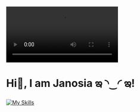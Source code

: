<video controls src="WhatsApp Video 2025-06-17 at 10.13.44.mp4" title="Title"></video>
# Hi🫧, I am Janosia ఇ ◝‿◜ ఇ! 

[![My Skills](https://skillicons.dev/icons?i=js,html,css,c,cpp,python,solidity,linux,latex&perline=3)](https://skillicons.dev)

